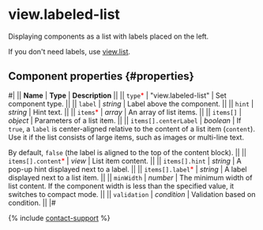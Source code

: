 # view.labeled-list

Displaying components as a list with labels placed on the left.

If you don't need labels, use [view.list](view.list.md).

## Component properties {#properties}

#|
|| **Name** | **Type** | **Description** ||
|| `type`<span style="color: red">\*</span> | "view.labeled-list" | Set component type. ||
|| `label` | _string_ | Label above the component. ||
|| `hint` | _string_ | Hint text. ||
|| `items`<span style="color: red">\*</span> | _array_ | An array of list items. ||
|| `items[]` | _object_ | Parameters of a list item. ||
|| `items[].centerLabel` | _boolean_ | If `true`, a `label` is center-aligned relative to the content of a list item (`content`). Use it if the list consists of large items, such as images or multi-line text.

By default, `false` (the label is aligned to the top of the content block). ||
|| `items[].content`<span style="color: red">\*</span> | _view_ | List item content. ||
|| `items[].hint` | _string_ | A pop-up hint displayed next to a label. ||
|| `items[].label`<span style="color: red">\*</span> | _string_ | A label displayed next to a list item. ||
|| `minWidth` | _number_ | The minimum width of list content. If the component width is less than the specified value, it switches to compact mode. ||
|| `validation` | _condition_ | Validation based on condition. ||
|#

{% include [contact-support](../_includes/contact-support.md) %}
